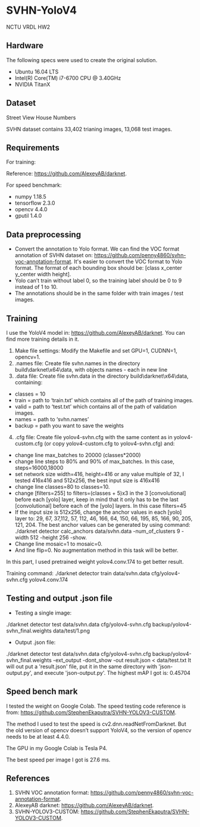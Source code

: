 # SVHN-YoloV4
NCTU VRDL HW2
## Hardware
The following specs were used to create the original solution.
* Ubuntu 16.04 LTS
* Intel(R) Core(TM) i7-6700 CPU @ 3.40GHz
* NVIDIA TitanX
## Dataset
Street View House Numbers

SVHN dataset contains 33,402 trianing images, 13,068 test images.
## Requirements
For training:

Reference: https://github.com/AlexeyAB/darknet.

For speed benchmark:
* numpy		1.18.5
* tensorflow		2.3.0
* opencv		4.4.0
* gputil	1.4.0
## Data preprocessing
* Convert the annotation to Yolo format. We can find the VOC format annotation of SVHN dataset on: https://github.com/penny4860/svhn-voc-annotation-format. It's easier to convert the VOC format to Yolo format. The format of each bounding box should be: [class x_center y_center width height].
* Yolo can’t train without label 0, so the training label should be 0 to 9 instead of 1 to 10. 
* The annotations should be in the same folder with train images / test images.
## Training
I use the YoloV4 model in: https://github.com/AlexeyAB/darknet. You can find more training details in it.
1.	Make file settings:
Modify the Makefile and set GPU=1, CUDNN=1, opencv=1.
2.	.names file:
Create file svhn.names in the directory build\darknet\x64\data\, with objects names - each in new line
3.	.data file:
Create file svhn.data in the directory build\darknet\x64\data\, containing:
* classes = 10
* train = path to ‘train.txt’ which contains all of the path of training images.
* valid = path to ‘test.txt’ which contains all of the path of validation images.
* names = path to ‘svhn.names’
* backup = path you want to save the weights
4.	.cfg file:
Create file yolov4-svhn.cfg with the same content as in yolov4-custom.cfg (or copy yolov4-custom.cfg to yolov4-svhn.cfg) and: 
*	change line max_batches to 20000 (classes*2000)
*	change line steps to 80% and 90% of max_batches. In this case, steps=16000,18000
*	set network size width=416, height=416 or any value multiple of 32, I tested 416x416 and 512x256, the best input size is 416x416
*	change line classes=80 to classes=10.
*	change [filters=255] to filters=(classes + 5)x3 in the 3 [convolutional] before each [yolo] layer, keep in mind that it only has to be the last [convolutional] before each of the [yolo] layers. In this case filters=45
*	If the input size is 512x256, change the anchor values in each [yolo] layer to: 29, 67, 37,112, 57, 112, 46, 166, 64, 150, 66, 195, 85, 166, 90, 205, 121, 204. The best anchor values can be generated by using command: ./darknet detector calc_anchors data/svhn.data -num_of_clusters 9 -width 512 -height 256 -show.
*	Change line mosaic=1 to mosaic=0.
*	And line flip=0. No augmentation method in this task will be better.

In this part, I used pretrained weight yolov4.conv.174 to get better result.

Training command: 
./darknet detector train data/svhn.data cfg/yolov4-svhn.cfg yolov4.conv.174
## Testing and output .json file
* Testing a single image: 

./darknet detector test data/svhn.data cfg/yolov4-svhn.cfg backup/yolov4-svhn_final.weights data/test/1.png

* Output .json file:

./darknet detector test data/svhn.data cfg/yolov4-svhn.cfg backup/yolov4-svhn_final.weights -ext_output -dont_show -out result.json < data/test.txt
It will out put a 'result.json' file, put it in the same directory with 'json-output.py', and execute 'json-output.py'.
The highest mAP I got is: 0.45704
## Speed bench mark
I tested the weight on Google Colab. The speed testing code reference is from: https://github.com/StephenEkaputra/SVHN-YOLOV3-CUSTOM.

The method I used to test the speed is cv2.dnn.readNetFromDarknet. But the old version of opencv doesn’t support YoloV4, so the version of opencv needs to be at least 4.4.0.

The GPU in my Google Colab is Tesla P4.

The best speed per image I got is 27.6 ms.
## References
1.	SVHN VOC annotation format:
https://github.com/penny4860/svhn-voc-annotation-format.
2.	AlexeyAB darknet:
https://github.com/AlexeyAB/darknet.
3.	SVHN-YOLOV3-CUSTOM:
https://github.com/StephenEkaputra/SVHN-YOLOV3-CUSTOM.
